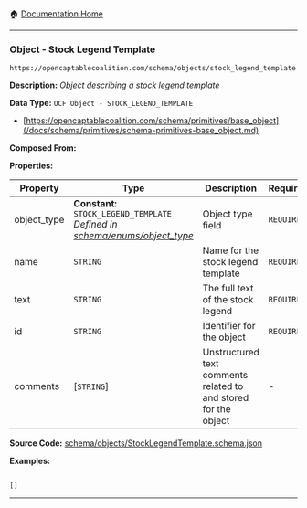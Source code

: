 :house: [Documentation Home](/README.md)

---

### Object - Stock Legend Template

`https://opencaptablecoalition.com/schema/objects/stock_legend_template`

**Description:** _Object describing a stock legend template_

**Data Type:** `OCF Object - STOCK_LEGEND_TEMPLATE`

- [https://opencaptablecoalition.com/schema/primitives/base_object](/docs/schema/primitives/schema-primitives-base_object.md)

**Composed From:**

**Properties:**

| Property    | Type                                                                                                                              | Description                                                     | Required   |
| ----------- | --------------------------------------------------------------------------------------------------------------------------------- | --------------------------------------------------------------- | ---------- |
| object_type | **Constant:** `STOCK_LEGEND_TEMPLATE`</br>_Defined in [schema/enums/object_type](/docs/schema/enums/schema-enums-object_type.md)_ | Object type field                                               | `REQUIRED` |
| name        | `STRING`                                                                                                                          | Name for the stock legend template                              | `REQUIRED` |
| text        | `STRING`                                                                                                                          | The full text of the stock legend                               | `REQUIRED` |
| id          | `STRING`                                                                                                                          | Identifier for the object                                       | `REQUIRED` |
| comments    | [`STRING`]</br>                                                                                                                   | Unstructured text comments related to and stored for the object | -          |

**Source Code:** [schema/objects/StockLegendTemplate.schema.json](/schema/objects/StockLegendTemplate.schema.json)

**Examples:**

```

[]

```

---
